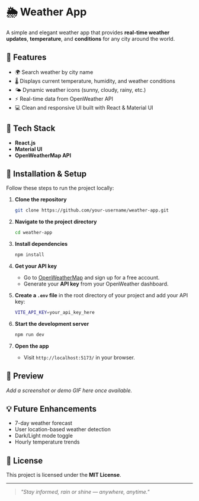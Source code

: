 # 🌦️ Weather App

A simple and elegant weather app that provides **real-time weather updates**, **temperature**, and **conditions** for any city around the world.

## 🚀 Features
- 🌍 Search weather by city name  
- 🌡️ Displays current temperature, humidity, and weather conditions  
- 🌤️ Dynamic weather icons (sunny, cloudy, rainy, etc.)  
- ⚡ Real-time data from OpenWeather API  
- 💻 Clean and responsive UI built with React & Material UI  

## 🧩 Tech Stack
- **React.js**
- **Material UI**
- **OpenWeatherMap API**

## 🔧 Installation & Setup

Follow these steps to run the project locally:

1. **Clone the repository**
   ```bash
   git clone https://github.com/your-username/weather-app.git
   ```

2. **Navigate to the project directory**
   ```bash
   cd weather-app
   ```

3. **Install dependencies**
   ```bash
   npm install
   ```

4. **Get your API key**
   - Go to [OpenWeatherMap](https://openweathermap.org/api) and sign up for a free account.
   - Generate your **API key** from your OpenWeather dashboard.

5. **Create a `.env` file** in the root directory of your project and add your API key:
   ```bash
   VITE_API_KEY=your_api_key_here
   ```

6. **Start the development server**
   ```bash
   npm run dev
   ```

7. **Open the app**
   - Visit `http://localhost:5173/` in your browser.

## 📸 Preview
_Add a screenshot or demo GIF here once available._

## 💡 Future Enhancements
- 7-day weather forecast  
- User location-based weather detection  
- Dark/Light mode toggle  
- Hourly temperature trends  

## 📜 License
This project is licensed under the **MIT License**.

---

> *"Stay informed, rain or shine — anywhere, anytime."*
